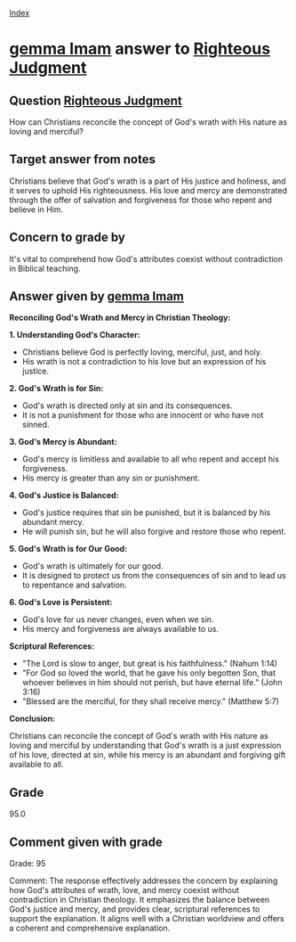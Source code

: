 
[Index](../../index.md)
# [gemma Imam](../../answering_models/gemma_Imam.md) answer to [Righteous Judgment](../../questions/Righteous_Judgment.md)

## Question [Righteous Judgment](../../questions/Righteous_Judgment.md)
How can Christians reconcile the concept of God's wrath with His nature as loving and merciful?

## Target answer from notes
Christians believe that God's wrath is a part of His justice and holiness, and it serves to uphold His righteousness. His love and mercy are demonstrated through the offer of salvation and forgiveness for those who repent and believe in Him.

## Concern to grade by
It's vital to comprehend how God's attributes coexist without contradiction in Biblical teaching.

## Answer given by [gemma Imam](../../answering_models/gemma_Imam.md)
**Reconciling God's Wrath and Mercy in Christian Theology:**

**1. Understanding God's Character:**

- Christians believe God is perfectly loving, merciful, just, and holy.
- His wrath is not a contradiction to his love but an expression of his justice.

**2. God's Wrath is for Sin:**

- God's wrath is directed only at sin and its consequences.
- It is not a punishment for those who are innocent or who have not sinned.

**3. God's Mercy is Abundant:**

- God's mercy is limitless and available to all who repent and accept his forgiveness.
- His mercy is greater than any sin or punishment.

**4. God's Justice is Balanced:**

- God's justice requires that sin be punished, but it is balanced by his abundant mercy.
- He will punish sin, but he will also forgive and restore those who repent.

**5. God's Wrath is for Our Good:**

- God's wrath is ultimately for our good.
- It is designed to protect us from the consequences of sin and to lead us to repentance and salvation.

**6. God's Love is Persistent:**

- God's love for us never changes, even when we sin.
- His mercy and forgiveness are always available to us.

**Scriptural References:**

- "The Lord is slow to anger, but great is his faithfulness." (Nahum 1:14)
- "For God so loved the world, that he gave his only begotten Son, that whoever believes in him should not perish, but have eternal life." (John 3:16)
- "Blessed are the merciful, for they shall receive mercy." (Matthew 5:7)

**Conclusion:**

Christians can reconcile the concept of God's wrath with His nature as loving and merciful by understanding that God's wrath is a just expression of his love, directed at sin, while his mercy is an abundant and forgiving gift available to all.

## Grade
95.0

## Comment given with grade
Grade: 95

Comment: The response effectively addresses the concern by explaining how God's attributes of wrath, love, and mercy coexist without contradiction in Christian theology. It emphasizes the balance between God's justice and mercy, and provides clear, scriptural references to support the explanation. It aligns well with a Christian worldview and offers a coherent and comprehensive explanation.
